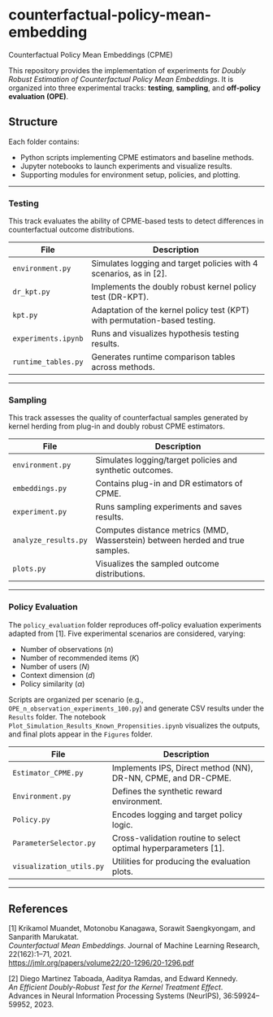 # counterfactual-policy-mean-embedding

Counterfactual Policy Mean Embeddings (CPME)

This repository provides the implementation of experiments for *Doubly Robust Estimation of Counterfactual Policy Mean Embeddings*. It is organized into three experimental tracks: **testing**, **sampling**, and **off-policy evaluation (OPE)**.

## Structure

Each folder contains:
- Python scripts implementing CPME estimators and baseline methods.
- Jupyter notebooks to launch experiments and visualize results.
- Supporting modules for environment setup, policies, and plotting.

---

### Testing

This track evaluates the ability of CPME-based tests to detect differences in counterfactual outcome distributions.

| File                     | Description                                                                 |
|--------------------------|-----------------------------------------------------------------------------|
| `environment.py`         | Simulates logging and target policies with 4 scenarios, as in  [2].           |
| `dr_kpt.py`              | Implements the doubly robust kernel policy test (DR-KPT).               |
| `kpt.py`                 | Adaptation of the kernel policy test (KPT) with permutation-based testing.  |
| `experiments.ipynb`      | Runs and visualizes hypothesis testing results.                             |
| `runtime_tables.py`      | Generates runtime comparison tables across methods.                         |

---

### Sampling

This track assesses the quality of counterfactual samples generated by kernel herding from plug-in and doubly robust CPME estimators.

| File                     | Description                                                                 |
|--------------------------|-----------------------------------------------------------------------------|
| `environment.py`         | Simulates logging/target policies and synthetic outcomes.                   |
| `embeddings.py`          | Contains plug-in and DR estimators of CPME.                                 |
| `experiment.py`          | Runs sampling experiments and saves results.                                |
| `analyze_results.py`     | Computes distance metrics (MMD, Wasserstein) between herded and true samples.|
| `plots.py`               | Visualizes the sampled outcome distributions.                               |

---

### Policy Evaluation

The `policy_evaluation` folder reproduces off-policy evaluation experiments adapted from [1]. Five experimental scenarios are considered, varying:

- Number of observations ($n$)
- Number of recommended items ($K$)
- Number of users ($N$)
- Context dimension ($d$)
- Policy similarity ($\alpha$)

Scripts are organized per scenario (e.g., `OPE_n_observation_experiments_100.py`) and generate CSV results under the `Results` folder. The notebook `Plot_Simulation_Results_Known_Propensities.ipynb` visualizes the outputs, and final plots appear in the `Figures` folder.

| File                     | Description                                                                 |
|--------------------------|-----------------------------------------------------------------------------|
| `Estimator_CPME.py`      | Implements IPS, Direct method (NN), DR-NN, CPME, and DR-CPME.               |
| `Environment.py`         | Defines the synthetic reward environment.                                   |
| `Policy.py`              | Encodes logging and target policy logic.                                    |
| `ParameterSelector.py`   | Cross-validation routine to select optimal hyperparameters [1].             |
| `visualization_utils.py` | Utilities for producing the evaluation plots.                               |

---

## References

[1] Krikamol Muandet, Motonobu Kanagawa, Sorawit Saengkyongam, and Sanparith Marukatat.  
*Counterfactual Mean Embeddings*. Journal of Machine Learning Research, 22(162):1–71, 2021.  
https://jmlr.org/papers/volume22/20-1296/20-1296.pdf

[2] Diego Martinez Taboada, Aaditya Ramdas, and Edward Kennedy.  
*An Efficient Doubly-Robust Test for the Kernel Treatment Effect*.  
Advances in Neural Information Processing Systems (NeurIPS), 36:59924–59952, 2023.  
